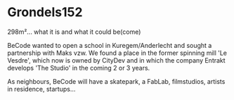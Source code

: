 # Grondels152
298m²... what it is and what it could be(come)

BeCode wanted to open a school in Kuregem/Anderlecht and sought a partnership with Maks vzw. We found a place in the former spinning mill 'Le Vesdre', which now is owned by CityDev and in which the company Entrakt develops 'The Studio' in the coming 2 or 3 years.

As neighbours, BeCode will have a skatepark, a FabLab, filmstudios, artists in residence, startups...
